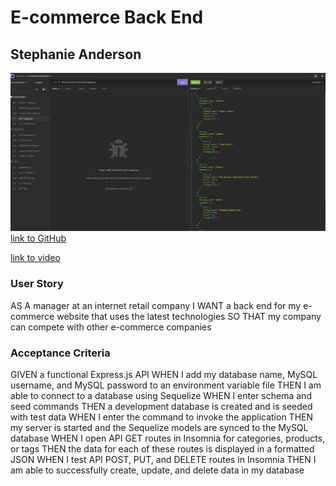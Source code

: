 # E-commerce Back End
## Stephanie Anderson

![screenshot](./Screenshot.jpg)
[link to GitHub](https://github.com/git6548/E-commerce-Back-End)

[link to video](https://drive.google.com/file/d/1jVJauyfncu8S-btr7cH_xZzSH8mwqRN3/view)
### User Story
AS A manager at an internet retail company
I WANT a back end for my e-commerce website that uses the latest technologies
SO THAT my company can compete with other e-commerce companies
### Acceptance Criteria
GIVEN a functional Express.js API
WHEN I add my database name, MySQL username, and MySQL password to an environment variable file
THEN I am able to connect to a database using Sequelize
WHEN I enter schema and seed commands
THEN a development database is created and is seeded with test data
WHEN I enter the command to invoke the application
THEN my server is started and the Sequelize models are synced to the MySQL database
WHEN I open API GET routes in Insomnia for categories, products, or tags
THEN the data for each of these routes is displayed in a formatted JSON
WHEN I test API POST, PUT, and DELETE routes in Insomnia
THEN I am able to successfully create, update, and delete data in my database